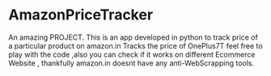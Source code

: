 # AmazonPriceTracker 
An amazing PROJECT.
This is an app developed in python to track price of a particular product on amazon.in
Tracks the price of OnePlus7T
feel free to play with the code ,also you can check if it works on different Ecommerce Website , thankfully amazon.in doesnt have any anti-WebScrapping tools.
